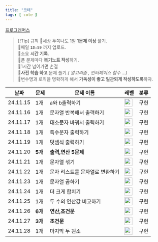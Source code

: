 ```yaml
---
title: "코테"
tags: [ cote ]
---
```

[프로그래머스](https://school.programmers.co.kr/learn/challenges?order=recent&page=1&levels=0)  

>[!Tip] 규칙
>🚨️세상 두쪽나도 1일 **1문제 이상** 풀기.  
>🚨️매일 **`18:59`** 까지 업로드.  
>🚨️소요 **시간 기록**.  
>🚨️푼 문제마다 **복기노트 작성**하기.  
>🚨1시간 넘어가면 손절  
>🚨**사전 학습 하고** 문제 풀기._( 알고리즘 , 인터페이스 함수 ...)_  
>🚨변수명과 로직을 명확하게 해서 **가독성이 좋고 일관되게 작성하도록**하자.

| 날짜       | 문제     | 문제 이름             | 레벨                                                                                | 분류  |
|----------|--------|-------------------|-----------------------------------------------------------------------------------| --- |
| 24.11.15 | 1개     | a와 b출력하기          | <img height="25px" width="25px" src="https://static.solved.ac/tier_small/1.svg"/> | 구현 |
| 24.11.16 | 1개     | 문자열 반복해서 출력하기     | <img height="25px" width="25px" src="https://static.solved.ac/tier_small/1.svg"/> | 구현 |     
| 24.11.17 | 1개     | 대소문자 바꿔서 출력하기     | <img height="25px" width="25px" src="https://static.solved.ac/tier_small/1.svg"/> | 구현 |     
| 24.11.18 | 1개     | 특수문자 출력하기         | <img height="25px" width="25px" src="https://static.solved.ac/tier_small/1.svg"/> | 구현 |
| 24.11.19 | 1개     | 덧셈식 출력하기          | <img height="25px" width="25px" src="https://static.solved.ac/tier_small/1.svg"/> | 구현 |
| 24.11.20 | **5개** | **출력,연산 5문제**     | <img height="25px" width="25px" src="https://static.solved.ac/tier_small/1.svg"/> | 구현 |
| 24.11.21 | 1개     | 문자열 섞기            | <img height="25px" width="25px" src="https://static.solved.ac/tier_small/1.svg"/> | 구현 |
| 24.11.22 | 1개     | 문자 리스트를 문자열로 변환하기 | <img height="25px" width="25px" src="https://static.solved.ac/tier_small/1.svg"/> | 구현 |
| 24.11.23 | 1개     | 문자열 곱하기           | <img height="25px" width="25px" src="https://static.solved.ac/tier_small/1.svg"/> | 구현 |
| 24.11.24 | 1개     | 더 크게 합치기          | <img height="25px" width="25px" src="https://static.solved.ac/tier_small/1.svg"/> | 구현 |
| 24.11.25 | 1개     | 두 수의 연산값 비교하기     | <img height="25px" width="25px" src="https://static.solved.ac/tier_small/1.svg"/> | 구현 |
| 24.11.26 | **6개** | **연산,조건문**        | <img height="25px" width="25px" src="https://static.solved.ac/tier_small/1.svg"/> | 구현 |
| 24.11.27 | **3개** | **조건문**           | <img height="25px" width="25px" src="https://static.solved.ac/tier_small/1.svg"/> | 구현 |
| 24.11.28 | 1개     | 마지막 두 원소          | <img height="25px" width="25px" src="https://static.solved.ac/tier_small/1.svg"/> | 구현 |
  
  
